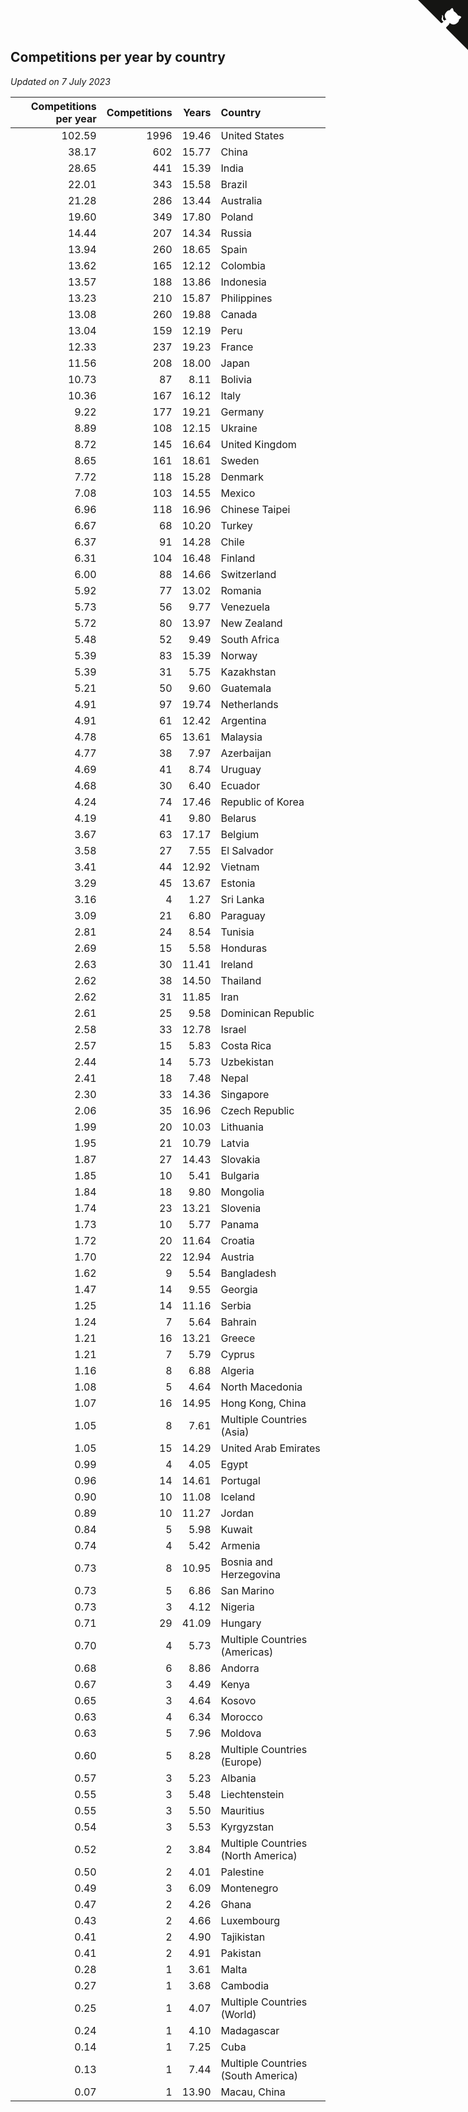 ## Competitions per year by country

*Updated on  7 July 2023*

| Competitions per year | Competitions | Years | Country |
| ---: | ---: | ---: | :--- |
| 102.59 | 1996 | 19.46 | United States |
| 38.17 | 602 | 15.77 | China |
| 28.65 | 441 | 15.39 | India |
| 22.01 | 343 | 15.58 | Brazil |
| 21.28 | 286 | 13.44 | Australia |
| 19.60 | 349 | 17.80 | Poland |
| 14.44 | 207 | 14.34 | Russia |
| 13.94 | 260 | 18.65 | Spain |
| 13.62 | 165 | 12.12 | Colombia |
| 13.57 | 188 | 13.86 | Indonesia |
| 13.23 | 210 | 15.87 | Philippines |
| 13.08 | 260 | 19.88 | Canada |
| 13.04 | 159 | 12.19 | Peru |
| 12.33 | 237 | 19.23 | France |
| 11.56 | 208 | 18.00 | Japan |
| 10.73 | 87 | 8.11 | Bolivia |
| 10.36 | 167 | 16.12 | Italy |
| 9.22 | 177 | 19.21 | Germany |
| 8.89 | 108 | 12.15 | Ukraine |
| 8.72 | 145 | 16.64 | United Kingdom |
| 8.65 | 161 | 18.61 | Sweden |
| 7.72 | 118 | 15.28 | Denmark |
| 7.08 | 103 | 14.55 | Mexico |
| 6.96 | 118 | 16.96 | Chinese Taipei |
| 6.67 | 68 | 10.20 | Turkey |
| 6.37 | 91 | 14.28 | Chile |
| 6.31 | 104 | 16.48 | Finland |
| 6.00 | 88 | 14.66 | Switzerland |
| 5.92 | 77 | 13.02 | Romania |
| 5.73 | 56 | 9.77 | Venezuela |
| 5.72 | 80 | 13.97 | New Zealand |
| 5.48 | 52 | 9.49 | South Africa |
| 5.39 | 83 | 15.39 | Norway |
| 5.39 | 31 | 5.75 | Kazakhstan |
| 5.21 | 50 | 9.60 | Guatemala |
| 4.91 | 97 | 19.74 | Netherlands |
| 4.91 | 61 | 12.42 | Argentina |
| 4.78 | 65 | 13.61 | Malaysia |
| 4.77 | 38 | 7.97 | Azerbaijan |
| 4.69 | 41 | 8.74 | Uruguay |
| 4.68 | 30 | 6.40 | Ecuador |
| 4.24 | 74 | 17.46 | Republic of Korea |
| 4.19 | 41 | 9.80 | Belarus |
| 3.67 | 63 | 17.17 | Belgium |
| 3.58 | 27 | 7.55 | El Salvador |
| 3.41 | 44 | 12.92 | Vietnam |
| 3.29 | 45 | 13.67 | Estonia |
| 3.16 | 4 | 1.27 | Sri Lanka |
| 3.09 | 21 | 6.80 | Paraguay |
| 2.81 | 24 | 8.54 | Tunisia |
| 2.69 | 15 | 5.58 | Honduras |
| 2.63 | 30 | 11.41 | Ireland |
| 2.62 | 38 | 14.50 | Thailand |
| 2.62 | 31 | 11.85 | Iran |
| 2.61 | 25 | 9.58 | Dominican Republic |
| 2.58 | 33 | 12.78 | Israel |
| 2.57 | 15 | 5.83 | Costa Rica |
| 2.44 | 14 | 5.73 | Uzbekistan |
| 2.41 | 18 | 7.48 | Nepal |
| 2.30 | 33 | 14.36 | Singapore |
| 2.06 | 35 | 16.96 | Czech Republic |
| 1.99 | 20 | 10.03 | Lithuania |
| 1.95 | 21 | 10.79 | Latvia |
| 1.87 | 27 | 14.43 | Slovakia |
| 1.85 | 10 | 5.41 | Bulgaria |
| 1.84 | 18 | 9.80 | Mongolia |
| 1.74 | 23 | 13.21 | Slovenia |
| 1.73 | 10 | 5.77 | Panama |
| 1.72 | 20 | 11.64 | Croatia |
| 1.70 | 22 | 12.94 | Austria |
| 1.62 | 9 | 5.54 | Bangladesh |
| 1.47 | 14 | 9.55 | Georgia |
| 1.25 | 14 | 11.16 | Serbia |
| 1.24 | 7 | 5.64 | Bahrain |
| 1.21 | 16 | 13.21 | Greece |
| 1.21 | 7 | 5.79 | Cyprus |
| 1.16 | 8 | 6.88 | Algeria |
| 1.08 | 5 | 4.64 | North Macedonia |
| 1.07 | 16 | 14.95 | Hong Kong, China |
| 1.05 | 8 | 7.61 | Multiple Countries (Asia) |
| 1.05 | 15 | 14.29 | United Arab Emirates |
| 0.99 | 4 | 4.05 | Egypt |
| 0.96 | 14 | 14.61 | Portugal |
| 0.90 | 10 | 11.08 | Iceland |
| 0.89 | 10 | 11.27 | Jordan |
| 0.84 | 5 | 5.98 | Kuwait |
| 0.74 | 4 | 5.42 | Armenia |
| 0.73 | 8 | 10.95 | Bosnia and Herzegovina |
| 0.73 | 5 | 6.86 | San Marino |
| 0.73 | 3 | 4.12 | Nigeria |
| 0.71 | 29 | 41.09 | Hungary |
| 0.70 | 4 | 5.73 | Multiple Countries (Americas) |
| 0.68 | 6 | 8.86 | Andorra |
| 0.67 | 3 | 4.49 | Kenya |
| 0.65 | 3 | 4.64 | Kosovo |
| 0.63 | 4 | 6.34 | Morocco |
| 0.63 | 5 | 7.96 | Moldova |
| 0.60 | 5 | 8.28 | Multiple Countries (Europe) |
| 0.57 | 3 | 5.23 | Albania |
| 0.55 | 3 | 5.48 | Liechtenstein |
| 0.55 | 3 | 5.50 | Mauritius |
| 0.54 | 3 | 5.53 | Kyrgyzstan |
| 0.52 | 2 | 3.84 | Multiple Countries (North America) |
| 0.50 | 2 | 4.01 | Palestine |
| 0.49 | 3 | 6.09 | Montenegro |
| 0.47 | 2 | 4.26 | Ghana |
| 0.43 | 2 | 4.66 | Luxembourg |
| 0.41 | 2 | 4.90 | Tajikistan |
| 0.41 | 2 | 4.91 | Pakistan |
| 0.28 | 1 | 3.61 | Malta |
| 0.27 | 1 | 3.68 | Cambodia |
| 0.25 | 1 | 4.07 | Multiple Countries (World) |
| 0.24 | 1 | 4.10 | Madagascar |
| 0.14 | 1 | 7.25 | Cuba |
| 0.13 | 1 | 7.44 | Multiple Countries (South America) |
| 0.07 | 1 | 13.90 | Macau, China |


<a href="https://github.com/jonatanklosko/wca_statistics" class="github-corner" aria-label="View source on Github"><svg width="80" height="80" viewBox="0 0 250 250" style="fill:#151513; color:#fff; position: absolute; top: 0; border: 0; right: 0;" aria-hidden="true"><path d="M0,0 L115,115 L130,115 L142,142 L250,250 L250,0 Z"></path><path d="M128.3,109.0 C113.8,99.7 119.0,89.6 119.0,89.6 C122.0,82.7 120.5,78.6 120.5,78.6 C119.2,72.0 123.4,76.3 123.4,76.3 C127.3,80.9 125.5,87.3 125.5,87.3 C122.9,97.6 130.6,101.9 134.4,103.2" fill="currentColor" style="transform-origin: 130px 106px;" class="octo-arm"></path><path d="M115.0,115.0 C114.9,115.1 118.7,116.5 119.8,115.4 L133.7,101.6 C136.9,99.2 139.9,98.4 142.2,98.6 C133.8,88.0 127.5,74.4 143.8,58.0 C148.5,53.4 154.0,51.2 159.7,51.0 C160.3,49.4 163.2,43.6 171.4,40.1 C171.4,40.1 176.1,42.5 178.8,56.2 C183.1,58.6 187.2,61.8 190.9,65.4 C194.5,69.0 197.7,73.2 200.1,77.6 C213.8,80.2 216.3,84.9 216.3,84.9 C212.7,93.1 206.9,96.0 205.4,96.6 C205.1,102.4 203.0,107.8 198.3,112.5 C181.9,128.9 168.3,122.5 157.7,114.1 C157.9,116.9 156.7,120.9 152.7,124.9 L141.0,136.5 C139.8,137.7 141.6,141.9 141.8,141.8 Z" fill="currentColor" class="octo-body"></path></svg></a><style>.github-corner:hover .octo-arm{animation:octocat-wave 560ms ease-in-out}@keyframes octocat-wave{0%,100%{transform:rotate(0)}20%,60%{transform:rotate(-25deg)}40%,80%{transform:rotate(10deg)}}@media (max-width:500px){.github-corner:hover .octo-arm{animation:none}.github-corner .octo-arm{animation:octocat-wave 560ms ease-in-out}}</style>
